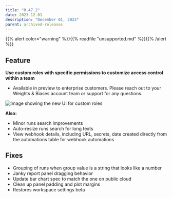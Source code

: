 ```yaml
---
title: "0.47.2"
date: 2023-12-01
description: "December 01, 2023"
parent: archived-releases
---
```


{{% alert color="warning" %}}{{% readfile "unsupported.md" %}}{{% /alert %}}

## Feature

**Use custom roles with specific permissions to customize access control within a team**
* Available in preview to enterprise customers. Please reach out to your Weights & Biases account team or support for any questions.

![Image showing the new UI for custom roles](custom_roles_ui.png)

**Also:**

* Minor runs search improvements
* Auto-resize runs search for long texts
* View webhook details, including URL, secrets, date created directly from the automations table for webhook automations

## Fixes

* Grouping of runs when group value is a string that looks like a number
* Janky report panel dragging behavior
* Update bar chart spec to match the one on public cloud
* Clean up panel padding and plot margins
* Restores workspace settings beta
